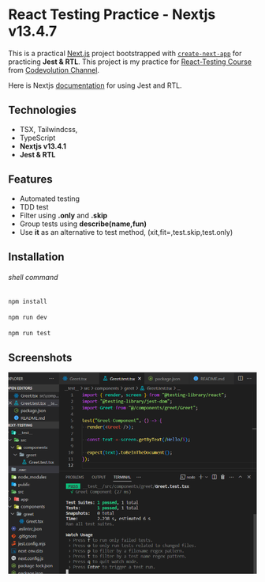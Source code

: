 # React Testing Practice - Nextjs v13.4.7

This is a practical [Next.js](https://nextjs.org/) project bootstrapped with [`create-next-app`](https://github.com/vercel/next.js/tree/canary/packages/create-next-app) for practicing **Jest & RTL**. This project is my practice for [React-Testing Course](https://www.youtube.com/watch?v=T2sv8jXoP4s&list=PLC3y8-rFHvwirqe1KHFCHJ0RqNuN61SJd) from [Codevolution Channel](https://www.youtube.com/@Codevolution/).

Here is Nextjs [documentation](https://nextjs.org/docs/pages/building-your-application/optimizing/testing#jest-and-react-testing-library) for using Jest and RTL.

## Technologies

- TSX, Tailwindcss,
- TypeScript
- **Nextjs v13.4.1**
- **Jest & RTL**

## Features

- Automated testing
- TDD test
- Filter using **.only** and **.skip**
- Group tests using **describe(name,fun)**
- Use **it** as an alternative to test method, (xit,fit=,test.skip,test.only)

## Installation

###### shell command

```shell
npm install

npm run dev

npm run test
```

## Screenshots

![Cover](./public/cover.png)
